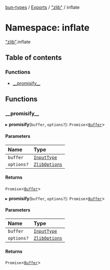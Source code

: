 [bun-types](https://oven-sh.github.io/bun-types/README.md) / [Exports](https://oven-sh.github.io/bun-types/modules.md) / ["zlib"](https://oven-sh.github.io/bun-types/modules/zlib_.md) / inflate

# Namespace: inflate

["zlib"](https://oven-sh.github.io/bun-types/modules/zlib_.md).inflate

## Table of contents

### Functions

- [\_\_promisify\_\_](https://oven-sh.github.io/bun-types/modules/zlib_.inflate.md#__promisify__)

## Functions

### \_\_promisify\_\_

▸ **__promisify__**(`buffer`, `options?`): `Promise`<[`Buffer`](https://oven-sh.github.io/bun-types/modules/buffer_.md#buffer)\>

#### Parameters

| Name | Type |
| :------ | :------ |
| `buffer` | [`InputType`](https://oven-sh.github.io/bun-types/modules/zlib_.md#inputtype) |
| `options?` | [`ZlibOptions`](https://oven-sh.github.io/bun-types/interfaces/zlib_.ZlibOptions.md) |

#### Returns

`Promise`<[`Buffer`](https://oven-sh.github.io/bun-types/modules/buffer_.md#buffer)\>

▸ **__promisify__**(`buffer`, `options?`): `Promise`<[`Buffer`](https://oven-sh.github.io/bun-types/modules/buffer_.md#buffer)\>

#### Parameters

| Name | Type |
| :------ | :------ |
| `buffer` | [`InputType`](https://oven-sh.github.io/bun-types/modules/zlib_.md#inputtype) |
| `options?` | [`ZlibOptions`](https://oven-sh.github.io/bun-types/interfaces/zlib_.ZlibOptions.md) |

#### Returns

`Promise`<[`Buffer`](https://oven-sh.github.io/bun-types/modules/buffer_.md#buffer)\>
